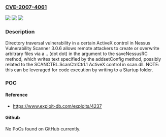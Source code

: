 ### [CVE-2007-4061](https://cve.mitre.org/cgi-bin/cvename.cgi?name=CVE-2007-4061)
![](https://img.shields.io/static/v1?label=Product&message=n%2Fa&color=blue)
![](https://img.shields.io/static/v1?label=Version&message=n%2Fa&color=blue)
![](https://img.shields.io/static/v1?label=Vulnerability&message=n%2Fa&color=brighgreen)

### Description

Directory traversal vulnerability in a certain ActiveX control in Nessus Vulnerability Scanner 3.0.6 allows remote attackers to create or overwrite arbitrary files via a .. (dot dot) in the argument to the saveNessusRC method, which writes text specified by the addsetConfig method, possibly related to the SCANCTRL.ScanCtrlCtrl.1 ActiveX control in scan.dll.  NOTE: this can be leveraged for code execution by writing to a Startup folder.

### POC

#### Reference
- https://www.exploit-db.com/exploits/4237

#### Github
No PoCs found on GitHub currently.

